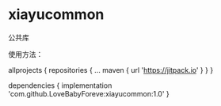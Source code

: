# xiayucommon
公共库


使用方法：

allprojects {
		repositories {
			...
			maven { url 'https://jitpack.io' }
		}
	}

dependencies {
	        implementation 'com.github.LoveBabyForeve:xiayucommon:1.0'
	}
